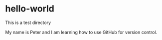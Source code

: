 # hello-world
This is a test directory

My name is Peter and I am learning how to use GitHub for version control.
